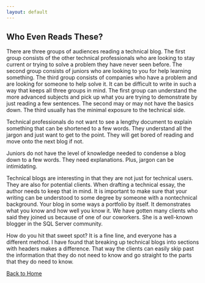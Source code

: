 ```yaml
---
layout: default
---
```


## Who Even Reads These?

There are three groups of audiences reading a technical blog. The first group consists of the other technical professionals who are looking to stay current or trying to solve a problem they have never seen before. The second group consists of juniors who are looking to you for help learning something. The third group consists of companies who have a problem and are looking for someone to help solve it. It can be difficult to write in such a way that keeps all three groups in mind. The first group can understand the more advanced subjects and pick up what you are trying to demonstrate by just reading a few sentences. The second may or may not have the basics down. The third usually has the minimal exposure to the technical side. 

Technical professionals do not want to see a lengthy document to explain something that can be shortened to a few words. They understand all the jargon and just want to get to the point. They will get bored of reading and move onto the next blog if not. 

Juniors do not have the level of knowledge needed to condense a blog down to a few words. They need explanations. Plus, jargon can be intimidating. 

Technical blogs are interesting in that they are not just for technical users. They are also for potential clients. When drafting a technical essay, the author needs to keep that in mind. It is important to make sure that your writing can be understood to some degree by someone with a nontechnical background. Your blog in some ways a portfolio by itself. It demonstrates what you know and how well you know it. We have gotten many clients who said they joined us because of one of our coworkers. She is a well-known blogger in the SQL Server community. 

How do you hit that sweet spot? It is a fine line, and everyone has a different method.  I have found that breaking up technical blogs into sections with headers makes a difference. That way the clients can easily skip past the information that they do not need to know and go straight to the parts that they do need to know. 



[Back to Home](./)
